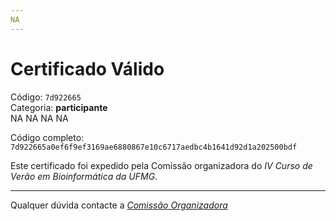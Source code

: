 ```yaml
---
NA
---
```


# Certificado Válido

Código: `7d922665`<br>
Categoria: **participante**<br>
NA
NA
NA
NA


Código completo: `7d922665a0ef6f9ef3169ae6880867e10c6717aedbc4b1641d92d1a202500bdf`


Este certificado foi expedido pela Comissão organizadora do *IV Curso de Verão em Bioinformática da UFMG*.

----

Qualquer dúvida contacte a [_Comissão Organizadora_](<mailto:cursobioinfoufmg@gmail.com$subject=[Certificados]>)

